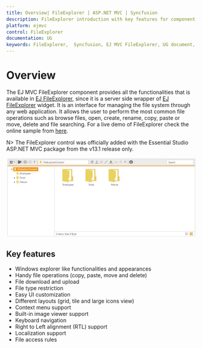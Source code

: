 ```yaml
---
title: Overview| FileExplorer | ASP.NET MVC | Syncfusion
description: FileExplorer introduction with key features for component provides all the functionalities that is available in EJ FileExplorer.
platform: ejmvc
control: FileExplorer
documentation: UG
keywords: FileExplorer,  Syncfusion, EJ MVC FileExplorer, UG document, Overview
---
```


# Overview

The EJ MVC FileExplorer component provides all the functionalities that is available in [EJ FileExplorer](https://help.syncfusion.com/js/fileexplorer/overview#), since it is a server side wrapper of [EJ FileExplorer](https://help.syncfusion.com/js/fileexplorer/overview#) widget. It is an interface for managing the file system through any web application. It allows the user to perform the most common file operations such as browse files, open, create, rename, copy, paste or move, delete and file searching.
For a live demo of FileExplorer check the online sample from [here](https://mvc.syncfusion.com/demos/web/fileexplorer/default#).

N> The FileExplorer control was officially added with the Essential Studio ASP.NET MVC package from the v13.1 release only.

![](Overview_images/Overview_img1.jpeg)

## Key features

* Windows explorer like functionalities and appearances
* Handy file operations (copy, paste, move and delete)
* File download and upload
* File type restriction
* Easy UI customization
* Different layouts (grid, tile and large icons view)
* Context menu support
* Built-in image viewer support
* Keyboard navigation
* Right to Left alignment (RTL) support
* Localization support
* File access rules

